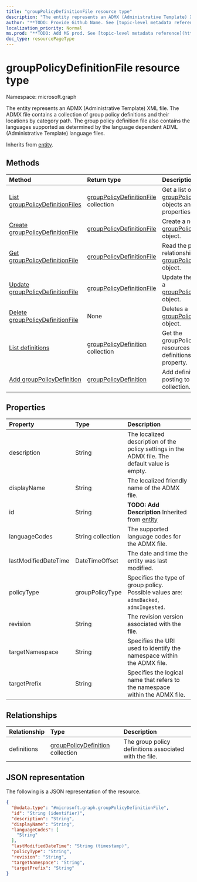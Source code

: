 ```yaml
---
title: "groupPolicyDefinitionFile resource type"
description: "The entity represents an ADMX (Administrative Template) XML file. The ADMX file contains a collection of group policy definitions and their locations by category path. The group policy definition file also contains the languages supported as determined by the language dependent ADML (Administrative Template) language files."
author: "**TODO: Provide Github Name. See [topic-level metadata reference](https://msgo.azurewebsites.net/add/document/guidelines/metadata.html#topic-level-metadata)**"
localization_priority: Normal
ms.prod: "**TODO: Add MS prod. See [topic-level metadata reference](https://msgo.azurewebsites.net/add/document/guidelines/metadata.html#topic-level-metadata)**"
doc_type: resourcePageType
---
```


# groupPolicyDefinitionFile resource type

Namespace: microsoft.graph



The entity represents an ADMX (Administrative Template) XML file. The ADMX file contains a collection of group policy definitions and their locations by category path. The group policy definition file also contains the languages supported as determined by the language dependent ADML (Administrative Template) language files.


Inherits from [entity](../resources/entity.md).

## Methods
|Method|Return type|Description|
|:---|:---|:---|
|[List groupPolicyDefinitionFiles](../api/grouppolicydefinitionfile-list.md)|[groupPolicyDefinitionFile](../resources/grouppolicydefinitionfile.md) collection|Get a list of the [groupPolicyDefinitionFile](../resources/grouppolicydefinitionfile.md) objects and their properties.|
|[Create groupPolicyDefinitionFile](../api/grouppolicydefinitionfile-create.md)|[groupPolicyDefinitionFile](../resources/grouppolicydefinitionfile.md)|Create a new [groupPolicyDefinitionFile](../resources/grouppolicydefinitionfile.md) object.|
|[Get groupPolicyDefinitionFile](../api/grouppolicydefinitionfile-get.md)|[groupPolicyDefinitionFile](../resources/grouppolicydefinitionfile.md)|Read the properties and relationships of a [groupPolicyDefinitionFile](../resources/grouppolicydefinitionfile.md) object.|
|[Update groupPolicyDefinitionFile](../api/grouppolicydefinitionfile-update.md)|[groupPolicyDefinitionFile](../resources/grouppolicydefinitionfile.md)|Update the properties of a [groupPolicyDefinitionFile](../resources/grouppolicydefinitionfile.md) object.|
|[Delete groupPolicyDefinitionFile](../api/grouppolicydefinitionfile-delete.md)|None|Deletes a [groupPolicyDefinitionFile](../resources/grouppolicydefinitionfile.md) object.|
|[List definitions](../api/grouppolicydefinitionfile-list-definitions.md)|[groupPolicyDefinition](../resources/grouppolicydefinition.md) collection|Get the groupPolicyDefinition resources from the definitions navigation property.|
|[Add groupPolicyDefinition](../api/grouppolicydefinitionfile-post-definitions.md)|[groupPolicyDefinition](../resources/grouppolicydefinition.md)|Add definitions by posting to the definitions collection.|

## Properties
|Property|Type|Description|
|:---|:---|:---|
|description|String|The localized description of the policy settings in the ADMX file. The default value is empty.|
|displayName|String|The localized friendly name of the ADMX file.|
|id|String|**TODO: Add Description** Inherited from [entity](../resources/entity.md)|
|languageCodes|String collection|The supported language codes for the ADMX file.|
|lastModifiedDateTime|DateTimeOffset|The date and time the entity was last modified.|
|policyType|groupPolicyType|Specifies the type of group policy. Possible values are: `admxBacked`, `admxIngested`.|
|revision|String|The revision version associated with the file.|
|targetNamespace|String|Specifies the URI used to identify the namespace within the ADMX file.|
|targetPrefix|String|Specifies the logical name that refers to the namespace within the ADMX file.|

## Relationships
|Relationship|Type|Description|
|:---|:---|:---|
|definitions|[groupPolicyDefinition](../resources/grouppolicydefinition.md) collection|The group policy definitions associated with the file.|

## JSON representation
The following is a JSON representation of the resource.
<!-- {
  "blockType": "resource",
  "keyProperty": "id",
  "@odata.type": "microsoft.graph.groupPolicyDefinitionFile",
  "baseType": "microsoft.graph.entity",
  "openType": false
}
-->
``` json
{
  "@odata.type": "#microsoft.graph.groupPolicyDefinitionFile",
  "id": "String (identifier)",
  "description": "String",
  "displayName": "String",
  "languageCodes": [
    "String"
  ],
  "lastModifiedDateTime": "String (timestamp)",
  "policyType": "String",
  "revision": "String",
  "targetNamespace": "String",
  "targetPrefix": "String"
}
```

